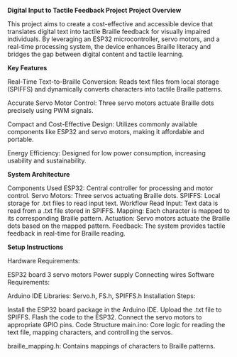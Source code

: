 **Digital Input to Tactile Feedback Project**
**Project Overview**

This project aims to create a cost-effective and accessible device that translates digital text into tactile Braille feedback for visually impaired individuals. By leveraging an ESP32 microcontroller, servo motors, and a real-time processing system, the device enhances Braille literacy and bridges the gap between digital content and tactile learning.

**Key Features**

Real-Time Text-to-Braille Conversion:
Reads text files from local storage (SPIFFS) and dynamically converts characters into tactile Braille patterns.

Accurate Servo Motor Control:
Three servo motors actuate Braille dots precisely using PWM signals.

Compact and Cost-Effective Design:
Utilizes commonly available components like ESP32 and servo motors, making it affordable and portable.

Energy Efficiency:
Designed for low power consumption, increasing usability and sustainability.

**System Architecture**

Components Used
ESP32: Central controller for processing and motor control.
Servo Motors: Three servos actuating Braille dots.
SPIFFS: Local storage for .txt files to read input text.
Workflow
Read Input: Text data is read from a .txt file stored in SPIFFS.
Mapping: Each character is mapped to its corresponding Braille pattern.
Actuation: Servo motors actuate the Braille dots based on the mapped pattern.
Feedback: The system provides tactile feedback in real-time for Braille reading.

**Setup Instructions**

Hardware Requirements:

ESP32 board
3 servo motors
Power supply
Connecting wires
Software Requirements:

Arduino IDE
Libraries: Servo.h, FS.h, SPIFFS.h
Installation Steps:

Install the ESP32 board package in the Arduino IDE.
Upload the .txt file to SPIFFS.
Flash the code to the ESP32.
Connect the servo motors to appropriate GPIO pins.
Code Structure
main.ino:
Core logic for reading the text file, mapping characters, and controlling the servos.

braille_mapping.h:
Contains mappings of characters to Braille patterns.
